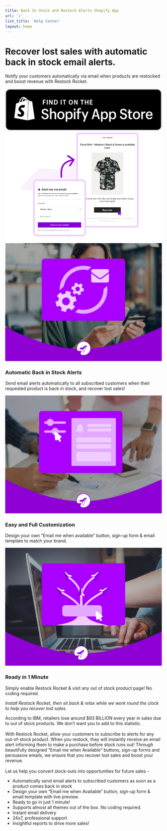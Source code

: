 ```yaml
---
title: Back In Stock and Restock Alerts Shopify App
url: '/'
list_title: 'Help Center'
layout: home
---
```


<div class="home-wrapper">
  <div class="home-wrapper-header">
    <h1 class="page-heading">Recover lost sales with automatic back in stock email alerts.<br/></h1>
    <p>Notify your customers automatically via email when products are restocked and boost revenue with Restock Rocket.</p>
    <div class="store-badge-container">
      <a href="https://apps.shopify.com/back-in-stock-restock-alerts" class="store-badge-link">
        <img src="/assets/img/StoreBadge.png" class="store-badge-image" />
      </a>
    </div>
  </div>
  <div>
    <img src="/assets/img/Banner.png" class="banner-image" alt="Invoice Falcon banner with invoice samples" />
  </div>
</div>
<div class="features-container">
  <div class="feature">
    <img src="/assets/img/KB1.png" class="feature-image" />
    <h3 class="feature-title">Automatic Back in Stock Alerts</h3>
    <p class="feature-description">Send email alerts automatically to all subscribed customers when their requested product is back in stock, and recover lost sales!</p>
  </div>
  <div class="feature">
    <img src="/assets/img/KB2.png" class="feature-image" />
    <h3 class="feature-title">Easy and Full Customization</h3>
    <p class="feature-description">Design your own “Email me when available” button, sign-up form & email template to match your brand.</p>
  </div>
  <div class="feature">
    <img src="/assets/img/KB3.png" class="feature-image" />
    <h3 class="feature-title">Ready in 1 Minute</h3>
    <p class="feature-description">Simply enable Restock Rocket & visit any out of stock product page! No coding required.</p>
  </div>
</div>
<div class="testimonial">
  <i>Install Restock Rocket, then sit back & relax while we work round the clock to help you recover lost sales.</i>
</div>
<div class="content">
  <p>According to IBM, retailers lose around $93 BILLION every year in sales due to out of stock products. We don’t want you to add to this statistic.<br/><br/>With Restock Rocket, allow your customers to subscribe to alerts for any out-of-stock product. When you restock, they will instantly receive an email alert informing them to make a purchase before stock runs out! Through beautifully designed “Email me when Available” buttons, sign-up forms and persuasive emails, we ensure that you recover lost sales and boost your revenue.<br/><br/> Let us help you convert stock-outs into opportunities for future sales -<br/>
    <ul>
      <li>Automatically send email alerts to subscribed customers as soon as a product comes back in stock</li>
      <li>Design your own “Email me when Available” button, sign-up form & email template with live preview.</li>
      <li>Ready to go in just 1 minute!</li>
      <li>Supports almost all themes out of the box. No coding required.</li>
      <li>Instant email delivery</li>
      <li>24x7, professional support</li>
      <li>Insightful reports to drive more sales!</li>
    </ul>
  </p>
</div>
